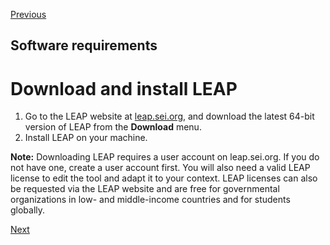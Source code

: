 [Previous](Softwarerequirements.md)
## Software requirements

# Download and install LEAP

1. Go to the LEAP website at [leap.sei.org](https://leap.sei.org), and download the latest 64-bit version of LEAP from the **Download** menu.
2. Install LEAP on your machine.

**Note:** Downloading LEAP requires a user account on leap.sei.org. If you do not have one, create a user account first. You will also need a valid LEAP license to edit the tool and adapt it to your context. LEAP licenses can also be requested via the LEAP website and are free for governmental organizations in low- and middle-income countries and for students globally.

[Next](Installation.md)
